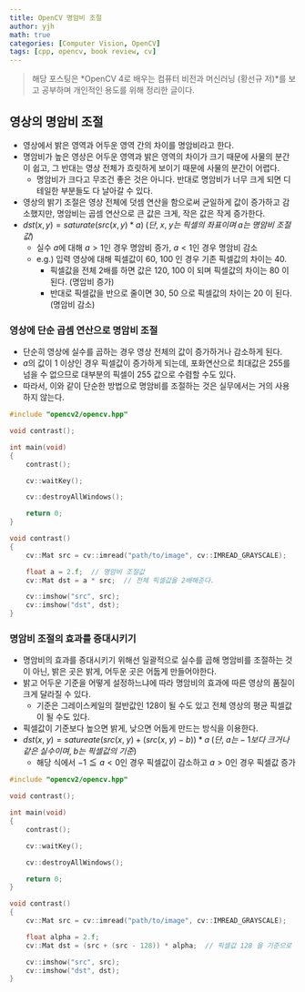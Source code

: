 ```yaml
---
title: OpenCV 명암비 조절
author: yjh
math: true
categories: [Computer Vision, OpenCV]
tags: [cpp, opencv, book review, cv]
---
```


> 해당 포스팅은 *OpenCV 4로 배우는 컴퓨터 비전과 머신러닝 (황선규 저)*를 보고 공부하며 개인적인 용도를 위해 정리한 글이다.

## 영상의 명암비 조절

- 영상에서 밝은 영역과 어두운 영역 간의 차이를 명암비라고 한다.
- 명암비가 높은 영상은 어두운 영역과 밝은 영역의 차이가 크기 때문에 사물의 분간이 쉽고, 그 반대는 영상 전체가 흐릿하게 보이기 때문에 사물의 분간이 어렵다.
  - 명암비가 크다고 무조건 좋은 것은 아니다. 반대로 명암비가 너무 크게 되면 디테일한 부분들도 다 날아갈 수 있다.
- 영상의 밝기 조절은 영상 전체에 덧셈 연산을 함으로써 균일하게 값이 증가하고 감소했지만, 명암비는 곱셈 연산으로 큰 값은 크게, 작은 값은 작게 증가한다.
- $dst(x, y) = saturate(src(x, y) * a) \;(단, \;x, \;y 는 \;픽셀의 \;좌표이며 \;a 는 \;명암비 \;조절값)$
  - 실수 $a$에 대해 $a > 1$인 경우 명암비 증가, $a < 1$인 경우 명암비 감소
  - e.g.) 입력 영상에 대해 픽셀값이 60, 100 인 경우 기존 픽셀값의 차이는 40.
    - 픽셀값을 전체 2배를 하면 값은 120, 100 이 되며 픽셀값의 차이는 80 이 된다. (명암비 증가)
    - 반대로 픽셀값을 반으로 줄이면 30, 50 으로 픽셀값의 차이는 20 이 된다. (명암비 감소)

### 영상에 단순 곱셈 연산으로 명암비 조절

- 단순히 영상에 실수를 곱하는 경우 영상 전체의 값이 증가하거나 감소하게 된다.
- $a$의 값이 1 이상인 경우 픽셀값이 증가하게 되는데, 포화연산으로 최대값은 255를 넘을 수 없으므로 대부분의 픽셀이 255 값으로 수렴할 수도 있다.
- 따라서, 이와 같이 단순한 방법으로 명암비를 조절하는 것은 실무에서는 거의 사용하지 않는다.

```cpp
#include "opencv2/opencv.hpp"

void contrast();

int main(void)
{
    contrast();

    cv::waitKey();

    cv::destroyAllWindows();

    return 0;
}

void contrast()
{
    cv::Mat src = cv::imread("path/to/image", cv::IMREAD_GRAYSCALE);

    float a = 2.f;  // 명암비 조절값
    cv::Mat dst = a * src;  // 전체 픽셀값을 2배해준다.

    cv::imshow("src", src);
    cv::imshow("dst", dst);
}
```

### 명암비 조절의 효과를 증대시키기

- 명암비의 효과를 증대시키기 위해선 일괄적으로 실수를 곱해 명암비를 조절하는 것이 아닌, 밝은 곳은 밝게, 어두운 곳은 어둡게 만들어야한다.
- 밝고 어두운 기준을 어떻게 설정하느냐에 따라 명암비의 효과에 따른 영상의 품질이 크게 달라질 수 있다.
  - 기준은 그레이스케일의 절반값인 128이 될 수도 있고 전체 영상의 평균 픽셀값이 될 수도 있다.
- 픽셀값이 기준보다 높으면 밝게, 낮으면 어둡게 만드는 방식을 이용한다.
- $dst(x, \;y) = satureate(src(x, \;y) + (src(x, \;y) - b)) \;* \;a \;(단, \;a는 -1 보다 \;크거나 \;같은 \;실수이며, \;b는 \;픽셀값의 \;기준)$
  - 해당 식에서 $-1 \leqq a < 0$인 경우 픽셀값이 감소하고 $a > 0$인 경우 픽셀값 증가

```cpp
#include "opencv2/opencv.hpp"

void contrast();

int main(void)
{
    contrast();

    cv::waitKey();

    cv::destroyAllWindows();

    return 0;
}

void contrast()
{
    cv::Mat src = cv::imread("path/to/image", cv::IMREAD_GRAYSCALE);

    float alpha = 2.f;
    cv::Mat dst = (src + (src - 128)) * alpha;  // 픽셀값 128 을 기준으로 높으면 값 증가, 낮으면 감소

    cv::imshow("src", src);
    cv::imshow("dst", dst);
}
```
